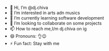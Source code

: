 - 👋 Hi, I’m @dj.chiva
- 👀 I’m interested in arts adn musics
- 🌱 I’m currently learning software development 
- 💞️ I’m looking to collaborate on some projects
- 📫 How to reach me,I/m dj.chiva on ig
- 😄 Pronouns: 👌😉
- ⚡ Fun fact: Stay with me

<!---
ndayize8/ndayize8 is a ✨ special ✨ repository because its `README.md` (this file) appears on your GitHub profile.
You can click the Preview link to take a look at your changes.
--->
